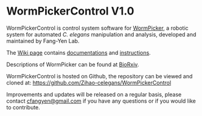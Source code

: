 # WormPickerControl V1.0

WormPickerControl is control system software for [WormPicker](https://www.biorxiv.org/content/10.1101/2022.11.18.517134v1), a robotic system for automated *C. elegans* manipulation and analysis, developed and maintained by Fang-Yen Lab.

The [Wiki page](../../wiki) contains [documentations](../../wiki/Documentation) and [instructions](../../wiki/Quick-Start).
    
Descriptions of WormPicker can be found at [BioRxiv](https://www.biorxiv.org/content/10.1101/2022.11.18.517134v1).
    
WormPickerControl is hosted on Github, the repository can be viewed and cloned at:
    https://github.com/Zihao-celegans/WormPickerControl
   
Improvements and updates will be released on a regular basis, please contact cfangyen@gmail.com if you have any questions or if you would like to contribute.

